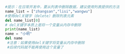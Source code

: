 
<BlogInfo title="2.del关键字" author="白日梦想猿" pv=0 read_times=0 pre_cost_time=0分11秒 category="高级变量类型" tag_list="['高级变量类型']" create_time="2020.02.09 16:00:24" update_time="2020.11.22 10:56:43" />

```python
#提示：在日常开发中，要从列表中删除数据，建议使用列表提供的方法
name_list = ["zhangsan","lisi","wangwu"]
#使用del关键字（delete）删除列表元素
del name_list[0]
# del关键字本质上是将一个变量从内存中删除
print(name_list)
name = "小明"
del name
 #注意：如果使用del关键字将变量从内存中删除
 #后续代码就不能再使用这个变量了

```

